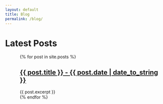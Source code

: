 ```yaml
---
layout: default
title: Blog
permalink: /blog/
---
```

<h1>Latest Posts</h1>

<ul>
<ul style="list-style: none;">
  {% for post in site.posts %}
    <li>
      <h2><a href="{{ post.url }}">{{ post.title }} - {{ post.date | date_to_string }}</a></h2>
      {{ post.excerpt }}
    </li>
  {% endfor %}
</ul>